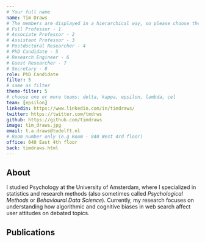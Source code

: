 ```yaml
---
# Your full name 
name: Tim Draws
# The members are displayed in a hierarchical way, so please choose the role and filter number from this list:
# Full Professor - 1
# Associate Professor - 2
# Assistant Professor - 3
# Postdoctoral Researcher - 4
# PhD Candidate - 5
# Research Engineer - 6 
# Guest Researcher - 7
# Secretary - 8
role: PhD Candidate
filter: 5
# same as filter
theme-filter: 5
# choose one or more teams: delta, kappa, epsilon, lambda, cel
team: [epsilon]
linkedin: https://www.linkedin.com/in/timdraws/
twitter: https://twitter.com/tmdrws
github: https://github.com/timdraws
image: tim_draws.jpg
email: t.a.draws@tudelft.nl
# Room number only (e.g Room - 840 West 4rd floor)
office: 040 East 4th floor
back: timdraws.html
---
```


## About
I studied Psychology at the University of Amsterdam, where I specialized in statistics and research methods (also sometimes called *Psychological Methods* or *Behavioural Data Science*). Currently, my research focuses on understanding how algorithmic and cognitive biases in web search affect user attitudes on debated topics.


## Publications

[comment]: <> (You don't have to write anything here, it will be automatically filled. )

